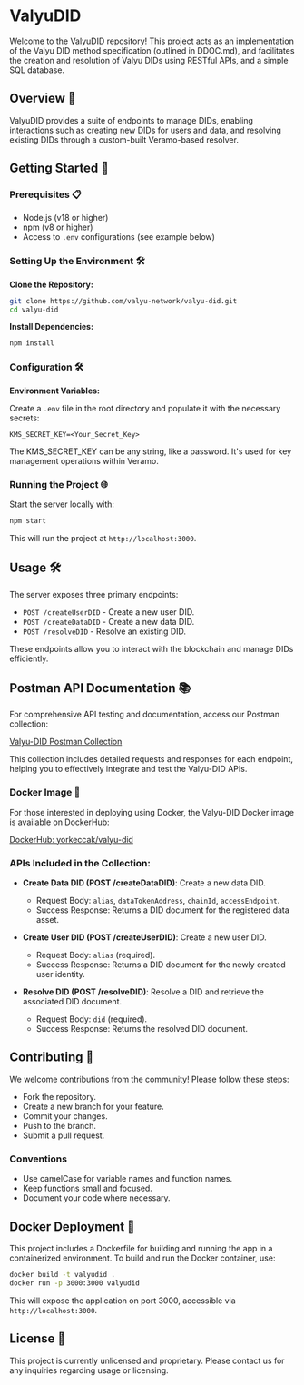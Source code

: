 # ValyuDID

Welcome to the ValyuDID repository! This project acts as an implementation of the Valyu DID method specification (outlined in DDOC.md), and facilitates the creation and resolution of Valyu DIDs using RESTful APIs, and a simple SQL database.

## Overview 📖

ValyuDID provides a suite of endpoints to manage DIDs, enabling interactions such as creating new DIDs for users and data, and resolving existing DIDs through a custom-built Veramo-based resolver.

## Getting Started 🚀

### Prerequisites 📋

- Node.js (v18 or higher)
- npm (v8 or higher)
- Access to `.env` configurations (see example below)

### Setting Up the Environment 🛠️

**Clone the Repository:**

```bash
git clone https://github.com/valyu-network/valyu-did.git
cd valyu-did
```

**Install Dependencies:**

```bash
npm install
```

### Configuration 🛠️

**Environment Variables:**

Create a `.env` file in the root directory and populate it with the necessary secrets:

```plaintext
KMS_SECRET_KEY=<Your_Secret_Key>
```

The KMS_SECRET_KEY can be any string, like a password. It's used for key management operations within Veramo.

### Running the Project 🌐

Start the server locally with:

```bash
npm start
```

This will run the project at `http://localhost:3000`.

## Usage 🛠️

The server exposes three primary endpoints:

- `POST /createUserDID` - Create a new user DID.
- `POST /createDataDID` - Create a new data DID.
- `POST /resolveDID` - Resolve an existing DID.

These endpoints allow you to interact with the blockchain and manage DIDs efficiently.

## Postman API Documentation 📚

For comprehensive API testing and documentation, access our Postman collection:

[Valyu-DID Postman Collection](https://api.postman.com/collections/30064176-1c83c789-8580-47d4-8778-1f110f370423?access_key=PMAT-01HW1BWC7376NQYN8CMKZ1VV7G)

This collection includes detailed requests and responses for each endpoint, helping you to effectively integrate and test the Valyu-DID APIs.

### Docker Image 🐳

For those interested in deploying using Docker, the Valyu-DID Docker image is available on DockerHub:

[DockerHub: yorkeccak/valyu-did](https://hub.docker.com/repository/docker/yorkeccak/valyu-did/general)

### APIs Included in the Collection:

- **Create Data DID (POST /createDataDID)**: Create a new data DID.
  - Request Body: `alias`, `dataTokenAddress`, `chainId`, `accessEndpoint`.
  - Success Response: Returns a DID document for the registered data asset.

- **Create User DID (POST /createUserDID)**: Create a new user DID.
  - Request Body: `alias` (required).
  - Success Response: Returns a DID document for the newly created user identity.

- **Resolve DID (POST /resolveDID)**: Resolve a DID and retrieve the associated DID document.
  - Request Body: `did` (required).
  - Success Response: Returns the resolved DID document.

## Contributing 🤝

We welcome contributions from the community! Please follow these steps:

- Fork the repository.
- Create a new branch for your feature.
- Commit your changes.
- Push to the branch.
- Submit a pull request.

### Conventions

- Use camelCase for variable names and function names.
- Keep functions small and focused.
- Document your code where necessary.

## Docker Deployment 🐳

This project includes a Dockerfile for building and running the app in a containerized environment. To build and run the Docker container, use:

```bash
docker build -t valyudid .
docker run -p 3000:3000 valyudid
```

This will expose the application on port 3000, accessible via `http://localhost:3000`.

## License 📄

This project is currently unlicensed and proprietary. Please contact us for any inquiries regarding usage or licensing.